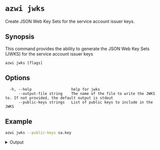 # `azwi jwks`

Create JSON Web Key Sets for the service account issuer keys.

## Synopsis

This command provides the ability to generate the JSON Web Key Sets (JWKS) for the service account issuer keys

    azwi jwks [flags]

## Options

      -h, --help                  help for jwks
          --output-file string    The name of the file to write the JWKS to. If not provided, the default output is stdout
          --public-keys strings   List of public keys to include in the JWKS

## Example

```bash
azwi jwks --public-keys sa.key
```

<details>
<summary>Output</summary>

```json
{
  "keys": [
    {
      "use": "sig",
      "kty": "RSA",
      "kid": "Me5VC6i4_4mymFj7T5rcUftFjYX70YoCfSnZB6-nBY4",
      "alg": "RS256",
      "n": "ywg7HeKIFX3vleVKZHeYoNpuLHIDisnczYXrUdIGCNilCJFA1ymjG2UAADnt_FpYUsCVyKYJTqcxNbK4boNg_P3uK39OAqXabwYrilEZvsVJQKhzn8dXLeqAnM98L8eBpySU208KTsfMkS3Q6lqwurUP7c_a3g_1XRJukz_EmQxg9jLD_fQd5VwPTEo8HJQIFqIxFWzjTkkK5hbcL9Cclkf6RpeRyjh7Vem57Fu-jAlxDUiYiqyieM4OBNm4CQjiqDE8_xOC8viNpHNw542MYVDKSRnYui31lCOj32wBDphczR8BbnrZgbqN3K_zzB3gIjcGbWbbGA5xKJYqSu5uRwN89_CWrT3vGw5RN3XQPSbhGC4smgZkOCw3N9i1b-x-rrd-mRse6F95ONaoslCJUbJvxvDdb5X0P4_CVZRwJvUyP3OJ44ZvwzshA-zilG-QC9E1j2R9DTSMqOJzUuOxS0JIvoboteI1FAByV9KyU948zQRM7r7MMZYBKWIsu6h7",
      "e": "AQAB"
    }
  ]
}
```

</details>
